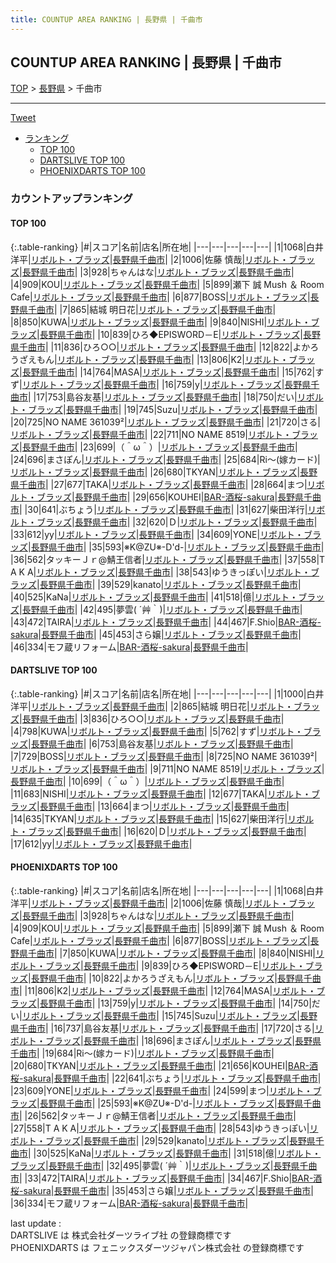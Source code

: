 ```yaml
---
title: COUNTUP AREA RANKING | 長野県 | 千曲市
---
```

## COUNTUP AREA RANKING | 長野県 | 千曲市

[TOP](/darts/rank/) > [長野県](/darts/rank/長野県/) > 千曲市

___

<a href="https://twitter.com/share?ref_src=twsrc%5Etfw" data-text="COUNTUP AREA RANKING | 長野県千曲市" class="twitter-share-button" data-hashtags="DARTSLIVE,PHOENIXDARTS,darts,ダーツ" data-show-count="false">Tweet</a>

* [ランキング](#カウントアップランキング)
    * [TOP 100](#top-100)
    * [DARTSLIVE TOP 100](#dartslive-top-100)
    * [PHOENIXDARTS TOP 100](#phoenixdarts-top-100)

### カウントアップランキング

#### TOP 100



{:.table-ranking}
|#|スコア|名前|店名|所在地|
|---|---|---|---|---|
|1|1068|<span class="rank-name-pd">白井洋平</span>|<a href="https://vs.phoenixdarts.com/jp/shop/shopDetailInfo/s_40066?s_seq=40066">リボルト・ブラッズ</a>|<a href="/darts/rank/長野県/千曲市">長野県千曲市</a>|
|2|1006|<span class="rank-name-pd">佐藤  慎哉</span>|<a href="https://vs.phoenixdarts.com/jp/shop/shopDetailInfo/s_40066?s_seq=40066">リボルト・ブラッズ</a>|<a href="/darts/rank/長野県/千曲市">長野県千曲市</a>|
|3|928|<span class="rank-name-pd">ちゃんはな</span>|<a href="https://vs.phoenixdarts.com/jp/shop/shopDetailInfo/s_40066?s_seq=40066">リボルト・ブラッズ</a>|<a href="/darts/rank/長野県/千曲市">長野県千曲市</a>|
|4|909|<span class="rank-name-pd">KOU</span>|<a href="https://vs.phoenixdarts.com/jp/shop/shopDetailInfo/s_40066?s_seq=40066">リボルト・ブラッズ</a>|<a href="/darts/rank/長野県/千曲市">長野県千曲市</a>|
|5|899|<span class="rank-name-pd">瀬下   誠    Mush ＆ Room Cafe</span>|<a href="https://vs.phoenixdarts.com/jp/shop/shopDetailInfo/s_40066?s_seq=40066">リボルト・ブラッズ</a>|<a href="/darts/rank/長野県/千曲市">長野県千曲市</a>|
|6|877|<span class="rank-name-pd">BOSS</span>|<a href="https://vs.phoenixdarts.com/jp/shop/shopDetailInfo/s_40066?s_seq=40066">リボルト・ブラッズ</a>|<a href="/darts/rank/長野県/千曲市">長野県千曲市</a>|
|7|865|<span class="rank-name-dl">結城 明日花</span>|<a href="https://search.dartslive.com/jp/shop/ff0429d16f50e1bf0d9b047a20a7ba1e">リボルト・ブラッズ</a>|<a href="/darts/rank/長野県/千曲市">長野県千曲市</a>|
|8|850|<span class="rank-name-pd">KUWA</span>|<a href="https://vs.phoenixdarts.com/jp/shop/shopDetailInfo/s_40066?s_seq=40066">リボルト・ブラッズ</a>|<a href="/darts/rank/長野県/千曲市">長野県千曲市</a>|
|9|840|<span class="rank-name-pd">NISHI</span>|<a href="https://vs.phoenixdarts.com/jp/shop/shopDetailInfo/s_40066?s_seq=40066">リボルト・ブラッズ</a>|<a href="/darts/rank/長野県/千曲市">長野県千曲市</a>|
|10|839|<span class="rank-name-pd">ひろ◆EPISWORD－E</span>|<a href="https://vs.phoenixdarts.com/jp/shop/shopDetailInfo/s_40066?s_seq=40066">リボルト・ブラッズ</a>|<a href="/darts/rank/長野県/千曲市">長野県千曲市</a>|
|11|836|<span class="rank-name-dl">ひろ○○</span>|<a href="https://search.dartslive.com/jp/shop/ff0429d16f50e1bf0d9b047a20a7ba1e">リボルト・ブラッズ</a>|<a href="/darts/rank/長野県/千曲市">長野県千曲市</a>|
|12|822|<span class="rank-name-pd">よかろうざえもん</span>|<a href="https://vs.phoenixdarts.com/jp/shop/shopDetailInfo/s_40066?s_seq=40066">リボルト・ブラッズ</a>|<a href="/darts/rank/長野県/千曲市">長野県千曲市</a>|
|13|806|<span class="rank-name-pd">K2</span>|<a href="https://vs.phoenixdarts.com/jp/shop/shopDetailInfo/s_40066?s_seq=40066">リボルト・ブラッズ</a>|<a href="/darts/rank/長野県/千曲市">長野県千曲市</a>|
|14|764|<span class="rank-name-pd">MASA</span>|<a href="https://vs.phoenixdarts.com/jp/shop/shopDetailInfo/s_40066?s_seq=40066">リボルト・ブラッズ</a>|<a href="/darts/rank/長野県/千曲市">長野県千曲市</a>|
|15|762|<span class="rank-name-dl">すず</span>|<a href="https://search.dartslive.com/jp/shop/ff0429d16f50e1bf0d9b047a20a7ba1e">リボルト・ブラッズ</a>|<a href="/darts/rank/長野県/千曲市">長野県千曲市</a>|
|16|759|<span class="rank-name-pd">y</span>|<a href="https://vs.phoenixdarts.com/jp/shop/shopDetailInfo/s_40066?s_seq=40066">リボルト・ブラッズ</a>|<a href="/darts/rank/長野県/千曲市">長野県千曲市</a>|
|17|753|<span class="rank-name-dl">島谷友基</span>|<a href="https://search.dartslive.com/jp/shop/ff0429d16f50e1bf0d9b047a20a7ba1e">リボルト・ブラッズ</a>|<a href="/darts/rank/長野県/千曲市">長野県千曲市</a>|
|18|750|<span class="rank-name-pd">だい</span>|<a href="https://vs.phoenixdarts.com/jp/shop/shopDetailInfo/s_40066?s_seq=40066">リボルト・ブラッズ</a>|<a href="/darts/rank/長野県/千曲市">長野県千曲市</a>|
|19|745|<span class="rank-name-pd">Suzu</span>|<a href="https://vs.phoenixdarts.com/jp/shop/shopDetailInfo/s_40066?s_seq=40066">リボルト・ブラッズ</a>|<a href="/darts/rank/長野県/千曲市">長野県千曲市</a>|
|20|725|<span class="rank-name-dl">NO NAME 361039²</span>|<a href="https://search.dartslive.com/jp/shop/ff0429d16f50e1bf0d9b047a20a7ba1e">リボルト・ブラッズ</a>|<a href="/darts/rank/長野県/千曲市">長野県千曲市</a>|
|21|720|<span class="rank-name-pd">さる</span>|<a href="https://vs.phoenixdarts.com/jp/shop/shopDetailInfo/s_40066?s_seq=40066">リボルト・ブラッズ</a>|<a href="/darts/rank/長野県/千曲市">長野県千曲市</a>|
|22|711|<span class="rank-name-dl">NO NAME 8519</span>|<a href="https://search.dartslive.com/jp/shop/ff0429d16f50e1bf0d9b047a20a7ba1e">リボルト・ブラッズ</a>|<a href="/darts/rank/長野県/千曲市">長野県千曲市</a>|
|23|699|<span class="rank-name-dl">（＾ω＾）</span>|<a href="https://search.dartslive.com/jp/shop/ff0429d16f50e1bf0d9b047a20a7ba1e">リボルト・ブラッズ</a>|<a href="/darts/rank/長野県/千曲市">長野県千曲市</a>|
|24|696|<span class="rank-name-pd">まさぽん</span>|<a href="https://vs.phoenixdarts.com/jp/shop/shopDetailInfo/s_40066?s_seq=40066">リボルト・ブラッズ</a>|<a href="/darts/rank/長野県/千曲市">長野県千曲市</a>|
|25|684|<span class="rank-name-pd">Ri～(嫁カード)</span>|<a href="https://vs.phoenixdarts.com/jp/shop/shopDetailInfo/s_40066?s_seq=40066">リボルト・ブラッズ</a>|<a href="/darts/rank/長野県/千曲市">長野県千曲市</a>|
|26|680|<span class="rank-name-pd">TKYAN</span>|<a href="https://vs.phoenixdarts.com/jp/shop/shopDetailInfo/s_40066?s_seq=40066">リボルト・ブラッズ</a>|<a href="/darts/rank/長野県/千曲市">長野県千曲市</a>|
|27|677|<span class="rank-name-dl">TAKA</span>|<a href="https://search.dartslive.com/jp/shop/ff0429d16f50e1bf0d9b047a20a7ba1e">リボルト・ブラッズ</a>|<a href="/darts/rank/長野県/千曲市">長野県千曲市</a>|
|28|664|<span class="rank-name-dl">まつ</span>|<a href="https://search.dartslive.com/jp/shop/ff0429d16f50e1bf0d9b047a20a7ba1e">リボルト・ブラッズ</a>|<a href="/darts/rank/長野県/千曲市">長野県千曲市</a>|
|29|656|<span class="rank-name-pd">KOUHEI</span>|<a href="https://vs.phoenixdarts.com/jp/shop/shopDetailInfo/s_88419?s_seq=88419">BAR-酒桜-sakura</a>|<a href="/darts/rank/長野県/千曲市">長野県千曲市</a>|
|30|641|<span class="rank-name-pd">ぶちょう</span>|<a href="https://vs.phoenixdarts.com/jp/shop/shopDetailInfo/s_40066?s_seq=40066">リボルト・ブラッズ</a>|<a href="/darts/rank/長野県/千曲市">長野県千曲市</a>|
|31|627|<span class="rank-name-dl">柴田洋行</span>|<a href="https://search.dartslive.com/jp/shop/ff0429d16f50e1bf0d9b047a20a7ba1e">リボルト・ブラッズ</a>|<a href="/darts/rank/長野県/千曲市">長野県千曲市</a>|
|32|620|<span class="rank-name-dl">Ｄ</span>|<a href="https://search.dartslive.com/jp/shop/ff0429d16f50e1bf0d9b047a20a7ba1e">リボルト・ブラッズ</a>|<a href="/darts/rank/長野県/千曲市">長野県千曲市</a>|
|33|612|<span class="rank-name-dl">yy</span>|<a href="https://search.dartslive.com/jp/shop/ff0429d16f50e1bf0d9b047a20a7ba1e">リボルト・ブラッズ</a>|<a href="/darts/rank/長野県/千曲市">長野県千曲市</a>|
|34|609|<span class="rank-name-pd">YONE</span>|<a href="https://vs.phoenixdarts.com/jp/shop/shopDetailInfo/s_40066?s_seq=40066">リボルト・ブラッズ</a>|<a href="/darts/rank/長野県/千曲市">長野県千曲市</a>|
|35|593|<span class="rank-name-pd">※K@ZU※-D&#x27;d-</span>|<a href="https://vs.phoenixdarts.com/jp/shop/shopDetailInfo/s_40066?s_seq=40066">リボルト・ブラッズ</a>|<a href="/darts/rank/長野県/千曲市">長野県千曲市</a>|
|36|562|<span class="rank-name-pd">タッキーＪｒ@鯖王信者</span>|<a href="https://vs.phoenixdarts.com/jp/shop/shopDetailInfo/s_40066?s_seq=40066">リボルト・ブラッズ</a>|<a href="/darts/rank/長野県/千曲市">長野県千曲市</a>|
|37|558|<span class="rank-name-pd">T A K A</span>|<a href="https://vs.phoenixdarts.com/jp/shop/shopDetailInfo/s_40066?s_seq=40066">リボルト・ブラッズ</a>|<a href="/darts/rank/長野県/千曲市">長野県千曲市</a>|
|38|543|<span class="rank-name-pd">ゆうきっぽい</span>|<a href="https://vs.phoenixdarts.com/jp/shop/shopDetailInfo/s_40066?s_seq=40066">リボルト・ブラッズ</a>|<a href="/darts/rank/長野県/千曲市">長野県千曲市</a>|
|39|529|<span class="rank-name-pd">kanato</span>|<a href="https://vs.phoenixdarts.com/jp/shop/shopDetailInfo/s_40066?s_seq=40066">リボルト・ブラッズ</a>|<a href="/darts/rank/長野県/千曲市">長野県千曲市</a>|
|40|525|<span class="rank-name-pd">KaNa</span>|<a href="https://vs.phoenixdarts.com/jp/shop/shopDetailInfo/s_40066?s_seq=40066">リボルト・ブラッズ</a>|<a href="/darts/rank/長野県/千曲市">長野県千曲市</a>|
|41|518|<span class="rank-name-pd">億</span>|<a href="https://vs.phoenixdarts.com/jp/shop/shopDetailInfo/s_40066?s_seq=40066">リボルト・ブラッズ</a>|<a href="/darts/rank/長野県/千曲市">長野県千曲市</a>|
|42|495|<span class="rank-name-pd">夢雲( ´艸｀)</span>|<a href="https://vs.phoenixdarts.com/jp/shop/shopDetailInfo/s_40066?s_seq=40066">リボルト・ブラッズ</a>|<a href="/darts/rank/長野県/千曲市">長野県千曲市</a>|
|43|472|<span class="rank-name-pd">TAIRA</span>|<a href="https://vs.phoenixdarts.com/jp/shop/shopDetailInfo/s_40066?s_seq=40066">リボルト・ブラッズ</a>|<a href="/darts/rank/長野県/千曲市">長野県千曲市</a>|
|44|467|<span class="rank-name-pd">F.Shio</span>|<a href="https://vs.phoenixdarts.com/jp/shop/shopDetailInfo/s_88419?s_seq=88419">BAR-酒桜-sakura</a>|<a href="/darts/rank/長野県/千曲市">長野県千曲市</a>|
|45|453|<span class="rank-name-pd">さら嬢</span>|<a href="https://vs.phoenixdarts.com/jp/shop/shopDetailInfo/s_40066?s_seq=40066">リボルト・ブラッズ</a>|<a href="/darts/rank/長野県/千曲市">長野県千曲市</a>|
|46|334|<span class="rank-name-pd">モフ蔵リフォーム</span>|<a href="https://vs.phoenixdarts.com/jp/shop/shopDetailInfo/s_88419?s_seq=88419">BAR-酒桜-sakura</a>|<a href="/darts/rank/長野県/千曲市">長野県千曲市</a>|


#### DARTSLIVE TOP 100



{:.table-ranking}
|#|スコア|名前|店名|所在地|
|---|---|---|---|---|
|1|1000|<span class="rank-name-dl">白井洋平</span>|<a href="https://search.dartslive.com/jp/shop/ff0429d16f50e1bf0d9b047a20a7ba1e">リボルト・ブラッズ</a>|<a href="/darts/rank/長野県/千曲市">長野県千曲市</a>|
|2|865|<span class="rank-name-dl">結城 明日花</span>|<a href="https://search.dartslive.com/jp/shop/ff0429d16f50e1bf0d9b047a20a7ba1e">リボルト・ブラッズ</a>|<a href="/darts/rank/長野県/千曲市">長野県千曲市</a>|
|3|836|<span class="rank-name-dl">ひろ○○</span>|<a href="https://search.dartslive.com/jp/shop/ff0429d16f50e1bf0d9b047a20a7ba1e">リボルト・ブラッズ</a>|<a href="/darts/rank/長野県/千曲市">長野県千曲市</a>|
|4|798|<span class="rank-name-dl">KUWA</span>|<a href="https://search.dartslive.com/jp/shop/ff0429d16f50e1bf0d9b047a20a7ba1e">リボルト・ブラッズ</a>|<a href="/darts/rank/長野県/千曲市">長野県千曲市</a>|
|5|762|<span class="rank-name-dl">すず</span>|<a href="https://search.dartslive.com/jp/shop/ff0429d16f50e1bf0d9b047a20a7ba1e">リボルト・ブラッズ</a>|<a href="/darts/rank/長野県/千曲市">長野県千曲市</a>|
|6|753|<span class="rank-name-dl">島谷友基</span>|<a href="https://search.dartslive.com/jp/shop/ff0429d16f50e1bf0d9b047a20a7ba1e">リボルト・ブラッズ</a>|<a href="/darts/rank/長野県/千曲市">長野県千曲市</a>|
|7|729|<span class="rank-name-dl">BOSS</span>|<a href="https://search.dartslive.com/jp/shop/ff0429d16f50e1bf0d9b047a20a7ba1e">リボルト・ブラッズ</a>|<a href="/darts/rank/長野県/千曲市">長野県千曲市</a>|
|8|725|<span class="rank-name-dl">NO NAME 361039²</span>|<a href="https://search.dartslive.com/jp/shop/ff0429d16f50e1bf0d9b047a20a7ba1e">リボルト・ブラッズ</a>|<a href="/darts/rank/長野県/千曲市">長野県千曲市</a>|
|9|711|<span class="rank-name-dl">NO NAME 8519</span>|<a href="https://search.dartslive.com/jp/shop/ff0429d16f50e1bf0d9b047a20a7ba1e">リボルト・ブラッズ</a>|<a href="/darts/rank/長野県/千曲市">長野県千曲市</a>|
|10|699|<span class="rank-name-dl">（＾ω＾）</span>|<a href="https://search.dartslive.com/jp/shop/ff0429d16f50e1bf0d9b047a20a7ba1e">リボルト・ブラッズ</a>|<a href="/darts/rank/長野県/千曲市">長野県千曲市</a>|
|11|683|<span class="rank-name-dl">NISHI</span>|<a href="https://search.dartslive.com/jp/shop/ff0429d16f50e1bf0d9b047a20a7ba1e">リボルト・ブラッズ</a>|<a href="/darts/rank/長野県/千曲市">長野県千曲市</a>|
|12|677|<span class="rank-name-dl">TAKA</span>|<a href="https://search.dartslive.com/jp/shop/ff0429d16f50e1bf0d9b047a20a7ba1e">リボルト・ブラッズ</a>|<a href="/darts/rank/長野県/千曲市">長野県千曲市</a>|
|13|664|<span class="rank-name-dl">まつ</span>|<a href="https://search.dartslive.com/jp/shop/ff0429d16f50e1bf0d9b047a20a7ba1e">リボルト・ブラッズ</a>|<a href="/darts/rank/長野県/千曲市">長野県千曲市</a>|
|14|635|<span class="rank-name-dl">TKYAN</span>|<a href="https://search.dartslive.com/jp/shop/ff0429d16f50e1bf0d9b047a20a7ba1e">リボルト・ブラッズ</a>|<a href="/darts/rank/長野県/千曲市">長野県千曲市</a>|
|15|627|<span class="rank-name-dl">柴田洋行</span>|<a href="https://search.dartslive.com/jp/shop/ff0429d16f50e1bf0d9b047a20a7ba1e">リボルト・ブラッズ</a>|<a href="/darts/rank/長野県/千曲市">長野県千曲市</a>|
|16|620|<span class="rank-name-dl">Ｄ</span>|<a href="https://search.dartslive.com/jp/shop/ff0429d16f50e1bf0d9b047a20a7ba1e">リボルト・ブラッズ</a>|<a href="/darts/rank/長野県/千曲市">長野県千曲市</a>|
|17|612|<span class="rank-name-dl">yy</span>|<a href="https://search.dartslive.com/jp/shop/ff0429d16f50e1bf0d9b047a20a7ba1e">リボルト・ブラッズ</a>|<a href="/darts/rank/長野県/千曲市">長野県千曲市</a>|


#### PHOENIXDARTS TOP 100



{:.table-ranking}
|#|スコア|名前|店名|所在地|
|---|---|---|---|---|
|1|1068|<span class="rank-name-pd">白井洋平</span>|<a href="https://vs.phoenixdarts.com/jp/shop/shopDetailInfo/s_40066?s_seq=40066">リボルト・ブラッズ</a>|<a href="/darts/rank/長野県/千曲市">長野県千曲市</a>|
|2|1006|<span class="rank-name-pd">佐藤  慎哉</span>|<a href="https://vs.phoenixdarts.com/jp/shop/shopDetailInfo/s_40066?s_seq=40066">リボルト・ブラッズ</a>|<a href="/darts/rank/長野県/千曲市">長野県千曲市</a>|
|3|928|<span class="rank-name-pd">ちゃんはな</span>|<a href="https://vs.phoenixdarts.com/jp/shop/shopDetailInfo/s_40066?s_seq=40066">リボルト・ブラッズ</a>|<a href="/darts/rank/長野県/千曲市">長野県千曲市</a>|
|4|909|<span class="rank-name-pd">KOU</span>|<a href="https://vs.phoenixdarts.com/jp/shop/shopDetailInfo/s_40066?s_seq=40066">リボルト・ブラッズ</a>|<a href="/darts/rank/長野県/千曲市">長野県千曲市</a>|
|5|899|<span class="rank-name-pd">瀬下   誠    Mush ＆ Room Cafe</span>|<a href="https://vs.phoenixdarts.com/jp/shop/shopDetailInfo/s_40066?s_seq=40066">リボルト・ブラッズ</a>|<a href="/darts/rank/長野県/千曲市">長野県千曲市</a>|
|6|877|<span class="rank-name-pd">BOSS</span>|<a href="https://vs.phoenixdarts.com/jp/shop/shopDetailInfo/s_40066?s_seq=40066">リボルト・ブラッズ</a>|<a href="/darts/rank/長野県/千曲市">長野県千曲市</a>|
|7|850|<span class="rank-name-pd">KUWA</span>|<a href="https://vs.phoenixdarts.com/jp/shop/shopDetailInfo/s_40066?s_seq=40066">リボルト・ブラッズ</a>|<a href="/darts/rank/長野県/千曲市">長野県千曲市</a>|
|8|840|<span class="rank-name-pd">NISHI</span>|<a href="https://vs.phoenixdarts.com/jp/shop/shopDetailInfo/s_40066?s_seq=40066">リボルト・ブラッズ</a>|<a href="/darts/rank/長野県/千曲市">長野県千曲市</a>|
|9|839|<span class="rank-name-pd">ひろ◆EPISWORD－E</span>|<a href="https://vs.phoenixdarts.com/jp/shop/shopDetailInfo/s_40066?s_seq=40066">リボルト・ブラッズ</a>|<a href="/darts/rank/長野県/千曲市">長野県千曲市</a>|
|10|822|<span class="rank-name-pd">よかろうざえもん</span>|<a href="https://vs.phoenixdarts.com/jp/shop/shopDetailInfo/s_40066?s_seq=40066">リボルト・ブラッズ</a>|<a href="/darts/rank/長野県/千曲市">長野県千曲市</a>|
|11|806|<span class="rank-name-pd">K2</span>|<a href="https://vs.phoenixdarts.com/jp/shop/shopDetailInfo/s_40066?s_seq=40066">リボルト・ブラッズ</a>|<a href="/darts/rank/長野県/千曲市">長野県千曲市</a>|
|12|764|<span class="rank-name-pd">MASA</span>|<a href="https://vs.phoenixdarts.com/jp/shop/shopDetailInfo/s_40066?s_seq=40066">リボルト・ブラッズ</a>|<a href="/darts/rank/長野県/千曲市">長野県千曲市</a>|
|13|759|<span class="rank-name-pd">y</span>|<a href="https://vs.phoenixdarts.com/jp/shop/shopDetailInfo/s_40066?s_seq=40066">リボルト・ブラッズ</a>|<a href="/darts/rank/長野県/千曲市">長野県千曲市</a>|
|14|750|<span class="rank-name-pd">だい</span>|<a href="https://vs.phoenixdarts.com/jp/shop/shopDetailInfo/s_40066?s_seq=40066">リボルト・ブラッズ</a>|<a href="/darts/rank/長野県/千曲市">長野県千曲市</a>|
|15|745|<span class="rank-name-pd">Suzu</span>|<a href="https://vs.phoenixdarts.com/jp/shop/shopDetailInfo/s_40066?s_seq=40066">リボルト・ブラッズ</a>|<a href="/darts/rank/長野県/千曲市">長野県千曲市</a>|
|16|737|<span class="rank-name-pd">島谷友基</span>|<a href="https://vs.phoenixdarts.com/jp/shop/shopDetailInfo/s_40066?s_seq=40066">リボルト・ブラッズ</a>|<a href="/darts/rank/長野県/千曲市">長野県千曲市</a>|
|17|720|<span class="rank-name-pd">さる</span>|<a href="https://vs.phoenixdarts.com/jp/shop/shopDetailInfo/s_40066?s_seq=40066">リボルト・ブラッズ</a>|<a href="/darts/rank/長野県/千曲市">長野県千曲市</a>|
|18|696|<span class="rank-name-pd">まさぽん</span>|<a href="https://vs.phoenixdarts.com/jp/shop/shopDetailInfo/s_40066?s_seq=40066">リボルト・ブラッズ</a>|<a href="/darts/rank/長野県/千曲市">長野県千曲市</a>|
|19|684|<span class="rank-name-pd">Ri～(嫁カード)</span>|<a href="https://vs.phoenixdarts.com/jp/shop/shopDetailInfo/s_40066?s_seq=40066">リボルト・ブラッズ</a>|<a href="/darts/rank/長野県/千曲市">長野県千曲市</a>|
|20|680|<span class="rank-name-pd">TKYAN</span>|<a href="https://vs.phoenixdarts.com/jp/shop/shopDetailInfo/s_40066?s_seq=40066">リボルト・ブラッズ</a>|<a href="/darts/rank/長野県/千曲市">長野県千曲市</a>|
|21|656|<span class="rank-name-pd">KOUHEI</span>|<a href="https://vs.phoenixdarts.com/jp/shop/shopDetailInfo/s_88419?s_seq=88419">BAR-酒桜-sakura</a>|<a href="/darts/rank/長野県/千曲市">長野県千曲市</a>|
|22|641|<span class="rank-name-pd">ぶちょう</span>|<a href="https://vs.phoenixdarts.com/jp/shop/shopDetailInfo/s_40066?s_seq=40066">リボルト・ブラッズ</a>|<a href="/darts/rank/長野県/千曲市">長野県千曲市</a>|
|23|609|<span class="rank-name-pd">YONE</span>|<a href="https://vs.phoenixdarts.com/jp/shop/shopDetailInfo/s_40066?s_seq=40066">リボルト・ブラッズ</a>|<a href="/darts/rank/長野県/千曲市">長野県千曲市</a>|
|24|599|<span class="rank-name-pd">まつ</span>|<a href="https://vs.phoenixdarts.com/jp/shop/shopDetailInfo/s_40066?s_seq=40066">リボルト・ブラッズ</a>|<a href="/darts/rank/長野県/千曲市">長野県千曲市</a>|
|25|593|<span class="rank-name-pd">※K@ZU※-D&#x27;d-</span>|<a href="https://vs.phoenixdarts.com/jp/shop/shopDetailInfo/s_40066?s_seq=40066">リボルト・ブラッズ</a>|<a href="/darts/rank/長野県/千曲市">長野県千曲市</a>|
|26|562|<span class="rank-name-pd">タッキーＪｒ@鯖王信者</span>|<a href="https://vs.phoenixdarts.com/jp/shop/shopDetailInfo/s_40066?s_seq=40066">リボルト・ブラッズ</a>|<a href="/darts/rank/長野県/千曲市">長野県千曲市</a>|
|27|558|<span class="rank-name-pd">T A K A</span>|<a href="https://vs.phoenixdarts.com/jp/shop/shopDetailInfo/s_40066?s_seq=40066">リボルト・ブラッズ</a>|<a href="/darts/rank/長野県/千曲市">長野県千曲市</a>|
|28|543|<span class="rank-name-pd">ゆうきっぽい</span>|<a href="https://vs.phoenixdarts.com/jp/shop/shopDetailInfo/s_40066?s_seq=40066">リボルト・ブラッズ</a>|<a href="/darts/rank/長野県/千曲市">長野県千曲市</a>|
|29|529|<span class="rank-name-pd">kanato</span>|<a href="https://vs.phoenixdarts.com/jp/shop/shopDetailInfo/s_40066?s_seq=40066">リボルト・ブラッズ</a>|<a href="/darts/rank/長野県/千曲市">長野県千曲市</a>|
|30|525|<span class="rank-name-pd">KaNa</span>|<a href="https://vs.phoenixdarts.com/jp/shop/shopDetailInfo/s_40066?s_seq=40066">リボルト・ブラッズ</a>|<a href="/darts/rank/長野県/千曲市">長野県千曲市</a>|
|31|518|<span class="rank-name-pd">億</span>|<a href="https://vs.phoenixdarts.com/jp/shop/shopDetailInfo/s_40066?s_seq=40066">リボルト・ブラッズ</a>|<a href="/darts/rank/長野県/千曲市">長野県千曲市</a>|
|32|495|<span class="rank-name-pd">夢雲( ´艸｀)</span>|<a href="https://vs.phoenixdarts.com/jp/shop/shopDetailInfo/s_40066?s_seq=40066">リボルト・ブラッズ</a>|<a href="/darts/rank/長野県/千曲市">長野県千曲市</a>|
|33|472|<span class="rank-name-pd">TAIRA</span>|<a href="https://vs.phoenixdarts.com/jp/shop/shopDetailInfo/s_40066?s_seq=40066">リボルト・ブラッズ</a>|<a href="/darts/rank/長野県/千曲市">長野県千曲市</a>|
|34|467|<span class="rank-name-pd">F.Shio</span>|<a href="https://vs.phoenixdarts.com/jp/shop/shopDetailInfo/s_88419?s_seq=88419">BAR-酒桜-sakura</a>|<a href="/darts/rank/長野県/千曲市">長野県千曲市</a>|
|35|453|<span class="rank-name-pd">さら嬢</span>|<a href="https://vs.phoenixdarts.com/jp/shop/shopDetailInfo/s_40066?s_seq=40066">リボルト・ブラッズ</a>|<a href="/darts/rank/長野県/千曲市">長野県千曲市</a>|
|36|334|<span class="rank-name-pd">モフ蔵リフォーム</span>|<a href="https://vs.phoenixdarts.com/jp/shop/shopDetailInfo/s_88419?s_seq=88419">BAR-酒桜-sakura</a>|<a href="/darts/rank/長野県/千曲市">長野県千曲市</a>|


<div class="footer border-top border-gray-light mt-5 pt-3 text-right text-gray">
    last update : <span style="font-weight: italic" id="foot_last_modified"></span><br />
    DARTSLIVE は 株式会社ダーツライブ社 の登録商標です<br />
    PHOENIXDARTS は フェニックスダーツジャパン株式会社 の登録商標です<br />
</div>

<script src="https://cdnjs.cloudflare.com/ajax/libs/jquery.tablesorter/2.31.3/js/jquery.tablesorter.min.js" integrity="sha512-qzgd5cYSZcosqpzpn7zF2ZId8f/8CHmFKZ8j7mU4OUXTNRd5g+ZHBPsgKEwoqxCtdQvExE5LprwwPAgoicguNg==" crossorigin="anonymous" referrerpolicy="no-referrer"></script>
<link rel="stylesheet" href="https://cdnjs.cloudflare.com/ajax/libs/jquery.tablesorter/2.31.3/css/theme.default.min.css" integrity="sha512-wghhOJkjQX0Lh3NSWvNKeZ0ZpNn+SPVXX1Qyc9OCaogADktxrBiBdKGDoqVUOyhStvMBmJQ8ZdMHiR3wuEq8+w==" crossorigin="anonymous" referrerpolicy="no-referrer" />
<script>
$(function() {
    $(".table-ranking").tablesorter({sortList:[[0, 0]]});
    $("#foot_last_modified").text(formatDate(new Date(document.lastModified), 'yyyy-MM-dd HH:mm:ss'));
});
</script>

<script async src="https://platform.twitter.com/widgets.js" charset="utf-8"></script>